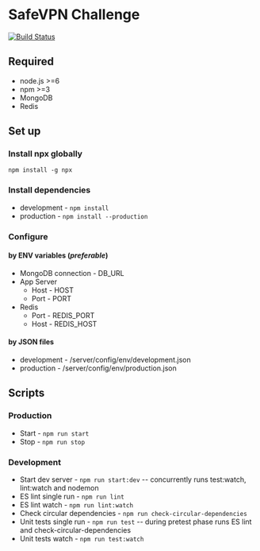 # SafeVPN Challenge

[![Build Status](https://travis-ci.org/fealaer/SafeVPN-challenge.svg?branch=master)](https://travis-ci.org/fealaer/SafeVPN-challenge)

## Required
* node.js >=6
* npm >=3
* MongoDB
* Redis

## Set up

### Install npx globally
```npm install -g npx```

### Install dependencies
* development - ```npm install```
* production - ```npm install --production```

### Configure
#### by ENV variables (*preferable*)
* MongoDB connection - DB_URL
* App Server
  * Host - HOST
  * Port - PORT
* Redis
  * Port - REDIS_PORT
  * Host - REDIS_HOST
#### by JSON files
* development - <rootDir>/server/config/env/development.json
* production - <rootDir>/server/config/env/production.json

## Scripts

### Production
* Start - ```npm run start```
* Stop - ```npm run stop```

### Development
* Start dev server - ```npm run start:dev``` -- concurrently runs test:watch, lint:watch and nodemon
* ES lint single run - ```npm run lint```
* ES lint watch - ```npm run lint:watch```
* Check circular dependencies - ```npm run check-circular-dependencies```
* Unit tests single run - ```npm run test``` -- during pretest phase runs ES lint and check-circular-dependencies
* Unit tests watch - ```npm run test:watch```
